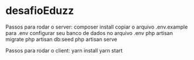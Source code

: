 # desafioEduzz

Passos para rodar o server:
composer install
copiar o arquivo .env.example para .env
configurar seu banco de dados no arquivo .env
php artisan migrate
php artisan db:seed
php artisan serve


Passos para rodar o client:
yarn install
yarn start
